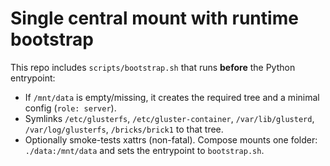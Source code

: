 # Single central mount with runtime bootstrap

This repo includes `scripts/bootstrap.sh` that runs **before** the Python entrypoint:
- If `/mnt/data` is empty/missing, it creates the required tree and a minimal config (`role: server`).
- Symlinks `/etc/glusterfs`, `/etc/gluster-container`, `/var/lib/glusterd`, `/var/log/glusterfs`, `/bricks/brick1` to that tree.
- Optionally smoke-tests xattrs (non-fatal).
Compose mounts one folder: `./data:/mnt/data` and sets the entrypoint to `bootstrap.sh`.
